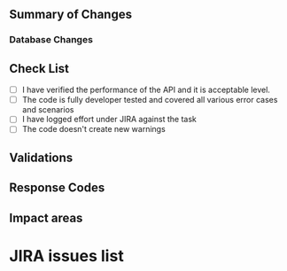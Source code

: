 ## Summary of Changes
<!-- Summary of changes -->

### Database Changes
<!-- Summary of changes. Delete this section if there are no changes -->

## Check List
<!-- please mark the items with [x] -->
- [ ] I have verified the performance of the API and it is acceptable level.
- [ ] The code is fully developer tested and covered all various error cases and scenarios
- [ ] I have logged effort under JIRA against the task
- [ ] The code doesn't create new warnings

## Validations
<!-- List of input validations and error handling -->

## Response Codes
<!-- List of response codes values for various scenarios (200 for success, 400 series for errors etc.)-->

## Impact areas
<!-- Other APIs or areas impacted -->

# JIRA issues list
<!-- List of jira issues -->

